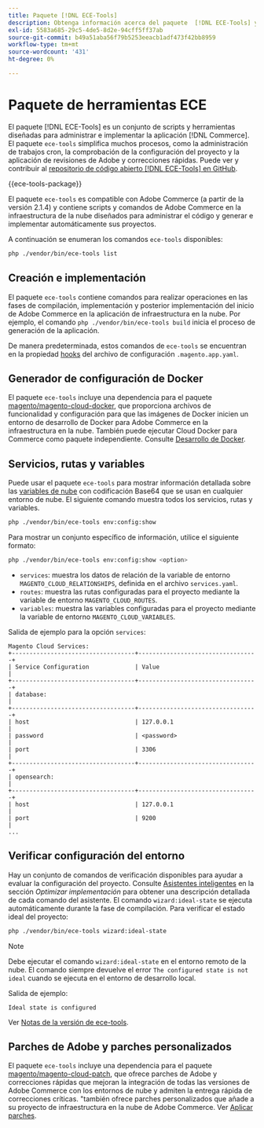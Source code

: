 ```yaml
---
title: Paquete [!DNL ECE-Tools]
description: Obtenga información acerca del paquete  [!DNL ECE-Tools] y cómo ayuda a administrar e implementar Adobe Commerce.
exl-id: 5583a685-29c5-4de5-8d2e-94cff5ff37ab
source-git-commit: b49a51aba56f79b5253eeacb1adf473f42bb8959
workflow-type: tm+mt
source-wordcount: '431'
ht-degree: 0%

---
```


# Paquete de herramientas ECE

El paquete [!DNL ECE-Tools] es un conjunto de scripts y herramientas diseñadas para administrar e implementar la aplicación [!DNL Commerce]. El paquete `ece-tools` simplifica muchos procesos, como la administración de trabajos cron, la comprobación de la configuración del proyecto y la aplicación de revisiones de Adobe y correcciones rápidas. Puede ver y contribuir al [repositorio de código abierto [!DNL ECE-Tools] en GitHub][ece-repo].

{{ece-tools-package}}

El paquete `ece-tools` es compatible con Adobe Commerce (a partir de la versión 2.1.4) y contiene scripts y comandos de Adobe Commerce en la infraestructura de la nube diseñados para administrar el código y generar e implementar automáticamente sus proyectos.

A continuación se enumeran los comandos `ece-tools` disponibles:

```bash
php ./vendor/bin/ece-tools list
```

## Creación e implementación

El paquete `ece-tools` contiene comandos para realizar operaciones en las fases de compilación, implementación y posterior implementación del inicio de Adobe Commerce en la aplicación de infraestructura en la nube. Por ejemplo, el comando `php ./vendor/bin/ece-tools build` inicia el proceso de generación de la aplicación.

De manera predeterminada, estos comandos de `ece-tools` se encuentran en la propiedad [hooks](../application/hooks-property.md) del archivo de configuración `.magento.app.yaml`.

## Generador de configuración de Docker

El paquete `ece-tools` incluye una dependencia para el paquete [magento/magento-cloud-docker], que proporciona archivos de funcionalidad y configuración para que las imágenes de Docker inicien un entorno de desarrollo de Docker para Adobe Commerce en la infraestructura en la nube. También puede ejecutar Cloud Docker para Commerce como paquete independiente. Consulte [Desarrollo de Docker](../dev-tools/cloud-docker.md).

## Servicios, rutas y variables

Puede usar el paquete `ece-tools` para mostrar información detallada sobre las [variables de nube](../environment/variables-cloud.md) con codificación Base64 que se usan en cualquier entorno de nube. El siguiente comando muestra todos los servicios, rutas y variables.

```bash
php ./vendor/bin/ece-tools env:config:show
```

Para mostrar un conjunto específico de información, utilice el siguiente formato:

```bash
php ./vendor/bin/ece-tools env:config:show <option>
```

- `services`: muestra los datos de relación de la variable de entorno `MAGENTO_CLOUD_RELATIONSHIPS`, definida en el archivo `services.yaml`.
- `routes`: muestra las rutas configuradas para el proyecto mediante la variable de entorno `MAGENTO_CLOUD_ROUTES`.
- `variables`: muestra las variables configuradas para el proyecto mediante la variable de entorno `MAGENTO_CLOUD_VARIABLES`.

Salida de ejemplo para la opción `services`:

```
Magento Cloud Services:
+-----------------------------------+----------------------------------+
| Service Configuration             | Value                            |
+-----------------------------------+----------------------------------+
| database:                                                            |
+-----------------------------------+----------------------------------+
| host                              | 127.0.0.1                        |
| password                          | <password>                       |
| port                              | 3306                             |
+-----------------------------------+----------------------------------+
| opensearch:                                                          |
+-----------------------------------+----------------------------------+
| host                              | 127.0.0.1                        |
| port                              | 9200                             |
...
```

## Verificar configuración del entorno

Hay un conjunto de comandos de verificación disponibles para ayudar a evaluar la configuración del proyecto. Consulte [Asistentes inteligentes](../deploy/smart-wizards.md) en la sección _Optimizar implementación_ para obtener una descripción detallada de cada comando del asistente. El comando `wizard:ideal-state` se ejecuta automáticamente durante la fase de compilación. Para verificar el estado ideal del proyecto:

```bash
php ./vendor/bin/ece-tools wizard:ideal-state
```

>[!NOTE]
>
>Debe ejecutar el comando `wizard:ideal-state` en el entorno remoto de la nube. El comando siempre devuelve el error `The configured state is not ideal` cuando se ejecuta en el entorno de desarrollo local.

Salida de ejemplo:

```
Ideal state is configured
```

Ver [Notas de la versión de ece-tools](../release-notes/cloud-tools-suite.md).

## Parches de Adobe y parches personalizados

El paquete `ece-tools` incluye una dependencia para el paquete [magento/magento-cloud-patch], que ofrece parches de Adobe y correcciones rápidas que mejoran la integración de todas las versiones de Adobe Commerce con los entornos de nube y admiten la entrega rápida de correcciones críticas. &quot;también ofrece parches personalizados que añade a su proyecto de infraestructura en la nube de Adobe Commerce. Ver [Aplicar parches](../development/apply-patches.md).

<!-- link definitions -->

[ece-repo]: https://github.com/magento/ece-tools
[magento/magento-cloud-docker]: https://github.com/magento/magento-cloud-docker
[magento/magento-cloud-patch]: https://github.com/magento/magento-cloud-patches
